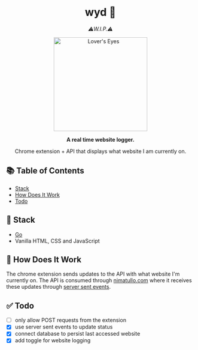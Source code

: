<div align="center">
  <h1> wyd 👀 </h1>
  <em>⚠️W.I.P.⚠️</em>
</div>

  <p align="center">
    <img width="250" src="https://images.metmuseum.org/CRDImages/ad/original/DT4436.jpg" alt="Lover's Eyes" title="Lover's Eyes">
  </p>

<p align="center">
  <strong>A real time website logger. </strong>
 </p>

<p align="center"> Chrome extension + API that displays what website I am currently on. 
</p>

## 📚 Table of Contents

- [Stack](#-stack)
- [How Does It Work](#-how-does-it-work)
- [Todo](#-todo)

## 🥞 Stack

- [Go](https://go.dev)
- Vanilla HTML, CSS and JavaScript

## 🔧 How Does It Work

The chrome extension sends updates to the API with what website I'm currently on. The API is consumed through [nimatullo.com](https://nimatullo.com) where it receives these updates through [server sent events](https://en.wikipedia.org/wiki/Server-sent_events).

## ✅ Todo

- [ ] only allow POST requests from the extension
- [x] use server sent events to update status
- [x] connect database to persist last accessed website
- [x] add toggle for website logging
